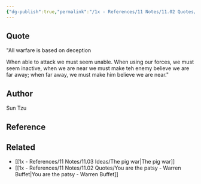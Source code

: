 ```yaml
---
{"dg-publish":true,"permalink":"/1x - References/11 Notes/11.02 Quotes/All warfare is based on deception - Sun Tzu/","title":"All warfare is based on deception - Sun Tzu","noteIcon":""}
---
```



## Quote
"All warfare is based on deception

When able to attack we must seem unable. When using our forces, we must seem inactive, when we are near we must make teh enemy believe we are far away; when far away, we must make him believe we are near."


## Author
Sun Tzu

## Reference


## Related
- [[1x - References/11 Notes/11.03 Ideas/The pig war\|The pig war]]
- [[1x - References/11 Notes/11.02 Quotes/You are the patsy - Warren Buffet\|You are the patsy - Warren Buffet]]